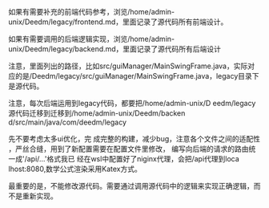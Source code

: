 如果有需要补充的前端代码参考，浏览/home/admin-unix/Deedm/legacy/frontend.md，里面记录了源代码所有前端设计。

如果有需要调用的后端逻辑实现，浏览/home/admin-unix/Deedm/legacy/backend.md，里面记录了源代码所有后端设计

注意，里面列出的路径，比如src/guiManager/MainSwingFrame.java，实际对应的是/Deedm/legacy/src/guiManager/MainSwingFrame.java，legacy目录下是源代码。

注意，每次后端运用到legacy代码，都要把/home/admin-unix/D
eedm/legacy源代码迁移到迁移到/home/admin-unix/Deedm/backen
d/src/main/java/com/deedm/legacy

先不要考虑太多ui优化，完
  成完整的构建，减少bug，注意各个文件之间的适配性
  ，严丝合缝，用到了新配置需要在配置文件里修改，
  编写向后端的请求的路由统一成'/api/...'格式我已
  经在wsl中配置好了niginx代理，会把/api代理到loca
  lhost:8080,数学公式渲染采用Katex方式。


最重要的是，不能修改源代码。需要通过调用源代码中的逻辑来实现正确逻辑，而不是重新实现。